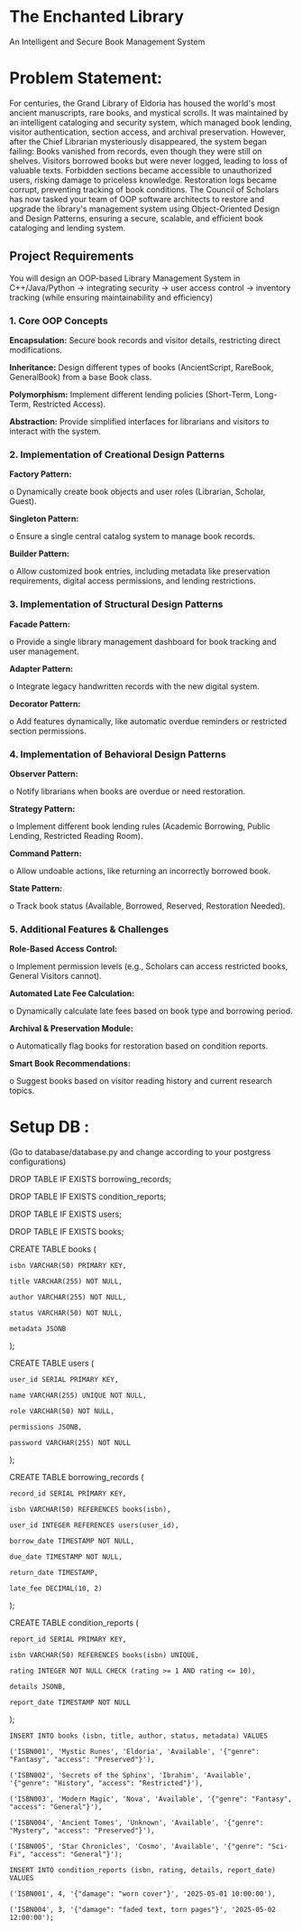 # The Enchanted Library
An Intelligent and Secure Book Management System

# Problem Statement:
For centuries, the Grand Library of Eldoria has housed the world's most ancient manuscripts, rare books, and mystical scrolls. It was maintained by an intelligent cataloging and security system, which managed book lending, visitor authentication, section access, and archival preservation. However, after the Chief Librarian mysteriously disappeared, the system began failing: Books vanished from records, even though they were still on shelves. Visitors borrowed books but were never logged, leading to loss of valuable texts. Forbidden sections became accessible to unauthorized users, risking damage to priceless knowledge. Restoration logs became corrupt, preventing tracking of book conditions. The Council of Scholars has now tasked your team of OOP software architects to restore and upgrade the library's management system using Object-Oriented Design and Design Patterns, ensuring a secure, scalable, and efficient book cataloging and lending system.

## Project Requirements
You will design an OOP-based Library Management System in C++/Java/Python
→ integrating security → user access control → inventory tracking (while ensuring maintainability and efficiency)

### 1. Core OOP Concepts

**Encapsulation:** Secure book records and visitor details, restricting direct modifications.

**Inheritance:** Design different types of books (AncientScript, RareBook, GeneralBook) from a base Book class.

**Polymorphism:** Implement different lending policies (Short-Term, Long-Term, Restricted Access).

**Abstraction:** Provide simplified interfaces for librarians and visitors to interact with the system.

### 2. Implementation of Creational Design Patterns
**Factory Pattern:**

o Dynamically create book objects and user roles (Librarian, Scholar, Guest).

**Singleton Pattern:**

o Ensure a single central catalog system to manage book records.

**Builder Pattern:**

o Allow customized book entries, including metadata like preservation requirements, digital access permissions, and lending restrictions.

### 3. Implementation of Structural Design Patterns

**Facade Pattern:**

o Provide a single library management dashboard for book tracking and user management.

**Adapter Pattern:**

o Integrate legacy handwritten records with the new digital system.

**Decorator Pattern:**

o Add features dynamically, like automatic overdue reminders or restricted section permissions.

### 4. Implementation of Behavioral Design Patterns

**Observer Pattern:**

o Notify librarians when books are overdue or need restoration.

**Strategy Pattern:**

o Implement different book lending rules (Academic Borrowing, Public Lending, Restricted Reading Room).

**Command Pattern:**

o Allow undoable actions, like returning an incorrectly borrowed book.

**State Pattern:**

o Track book status (Available, Borrowed, Reserved, Restoration Needed).



### 5. Additional Features & Challenges

**Role-Based Access Control:**

o Implement permission levels (e.g., Scholars can access restricted books, General Visitors cannot).

**Automated Late Fee Calculation:**

o Dynamically calculate late fees based on book type and borrowing period.

**Archival & Preservation Module:**

o Automatically flag books for restoration based on condition reports.

**Smart Book Recommendations:**

o Suggest books based on visitor reading history and current research topics.



# Setup DB : 

(Go to database/database.py and change according to your postgress configurations)

DROP TABLE IF EXISTS borrowing_records;

DROP TABLE IF EXISTS condition_reports;

DROP TABLE IF EXISTS users;

DROP TABLE IF EXISTS books;



CREATE TABLE books (

    isbn VARCHAR(50) PRIMARY KEY,
    
    title VARCHAR(255) NOT NULL,
    
    author VARCHAR(255) NOT NULL,
    
    status VARCHAR(50) NOT NULL,
    
    metadata JSONB
);




CREATE TABLE users (

    user_id SERIAL PRIMARY KEY,
    
    name VARCHAR(255) UNIQUE NOT NULL,
    
    role VARCHAR(50) NOT NULL,
    
    permissions JSONB,
    
    password VARCHAR(255) NOT NULL
);




CREATE TABLE borrowing_records (

    record_id SERIAL PRIMARY KEY,
    
    isbn VARCHAR(50) REFERENCES books(isbn),
    
    user_id INTEGER REFERENCES users(user_id),
    
    borrow_date TIMESTAMP NOT NULL,
    
    due_date TIMESTAMP NOT NULL,
    
    return_date TIMESTAMP,
    
    late_fee DECIMAL(10, 2)
);




CREATE TABLE condition_reports (

    report_id SERIAL PRIMARY KEY,
    
    isbn VARCHAR(50) REFERENCES books(isbn) UNIQUE,
    
    rating INTEGER NOT NULL CHECK (rating >= 1 AND rating <= 10),
    
    details JSONB,
    
    report_date TIMESTAMP NOT NULL
);


```
INSERT INTO books (isbn, title, author, status, metadata) VALUES

('ISBN001', 'Mystic Runes', 'Eldoria', 'Available', '{"genre": "Fantasy", "access": "Preserved"}'),

('ISBN002', 'Secrets of the Sphinx', 'Ibrahim', 'Available', '{"genre": "History", "access": "Restricted"}'),

('ISBN003', 'Modern Magic', 'Nova', 'Available', '{"genre": "Fantasy", "access": "General"}'),

('ISBN004', 'Ancient Tomes', 'Unknown', 'Available', '{"genre": "Mystery", "access": "Preserved"}'),

('ISBN005', 'Star Chronicles', 'Cosmo', 'Available', '{"genre": "Sci-Fi", "access": "General"}');
```

```
INSERT INTO condition_reports (isbn, rating, details, report_date) VALUES

('ISBN001', 4, '{"damage": "worn cover"}', '2025-05-01 10:00:00'),

('ISBN004', 3, '{"damage": "faded text, torn pages"}', '2025-05-02 12:00:00');
```
